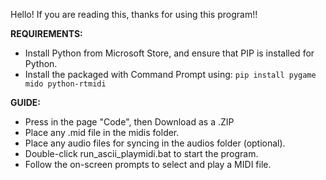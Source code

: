 Hello! If you are reading this, thanks for using this program!!

**REQUIREMENTS:**
- Install Python from Microsoft Store, and ensure that PIP is installed for Python.
- Install the packaged with Command Prompt using: `pip install pygame mido python-rtmidi`

**GUIDE:** 
- Press in the page "Code", then Download as a .ZIP
- Place any .mid file in the midis folder.
- Place any audio files for syncing in the audios folder (optional).
- Double-click run_ascii_playmidi.bat to start the program.
- Follow the on-screen prompts to select and play a MIDI file.

